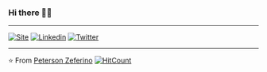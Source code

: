 ### Hi there 👋🏾
---

[![Site](https://img.shields.io/badge/Site-petersonzeferino-lightgrey)](http://www.petersonzeferino.com/)
[![Linkedin](https://img.shields.io/badge/-LinkedIn-blue?style=flat&logo=Linkedin&logoColor=white)](https://www.linkedin.com/in/petersonzeferino)
[![Twitter](https://img.shields.io/badge/-Twitter-LightBlue?style=flat&logo=Twitter&logoColor=white)](https://twitter.com/petzeferino)



<!--
**petersonzeferino/petersonzeferino** is a ✨ _special_ ✨ repository because its `README.md` (this file) appears on your GitHub profile.

Here are some ideas to get you started:

- 🔭 I’m currently working on ...
- 🌱 I’m currently learning ...
- 👯 I’m looking to collaborate on ...
- 🤔 I’m looking for help with ...
- 💬 Ask me about ...
- 📫 How to reach me: ...
- 😄 Pronouns: ...
- ⚡ Fun fact: ...
-->

---

⭐️ From [Peterson Zeferino](https://github.com/petersonzeferino)
[![HitCount](http://hits.dwyl.com/petersonzeferino/petersonzeferino.svg)](http://hits.dwyl.com/petersonzeferino/petersonzeferino)
